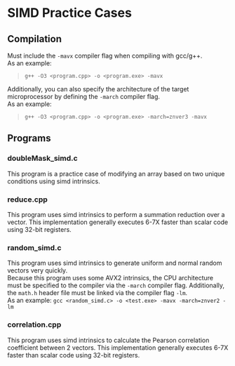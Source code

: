 # SIMD Practice Cases

## Compilation

Must include the `-mavx` compiler flag when compiling with gcc/g++. <br>
As an example: 
> `g++ -O3 <program.cpp> -o <program.exe> -mavx` <br>

Additionally, you can also specify the architecture of the target microprocessor by defining the `-march` compiler flag. <br/>
As an example:
> `g++ -O3 <program.cpp> -o <program.exe> -march=znver3 -mavx` <br>

## Programs

### doubleMask_simd.c

This program is a practice case of modifying an array based on two unique conditions using simd intrinsics. 

### reduce.cpp

This program uses simd intrinsics to perform a summation reduction over a vector. This implementation generally executes 6-7X faster than scalar code using 32-bit registers.

### random_simd.c

This program uses simd intrinsics to generate uniform and normal random vectors very quickly. <br>
Because this program uses some AVX2 intrinsics, the CPU architecture must be specified to the compiler via the `-march` compiler flag. Additionally, the `math.h` header file must be linked via the compiler flag `-lm`. <br>
As an example: `gcc <random_simd.c> -o <test.exe> -mavx -march=znver2 -lm`

### correlation.cpp

This program uses simd intrinsics to calculate the Pearson correlation coefficient between 2 vectors. This implementation generally executes 6-7X faster than scalar code using 32-bit registers.
